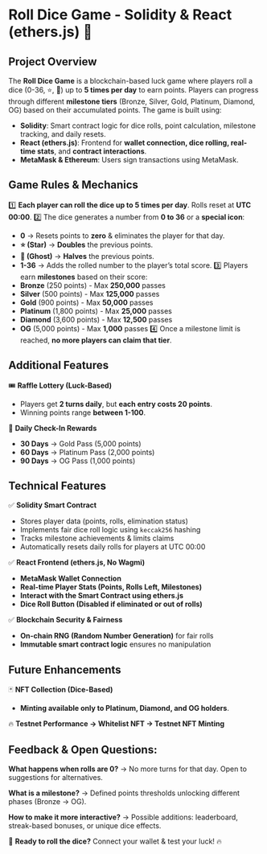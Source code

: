 # Roll Dice Game - Solidity & React (ethers.js) 🎲

## Project Overview
The **Roll Dice Game** is a blockchain-based luck game where players roll a dice (0-36, ⭐, 👻) up to **5 times per day** to earn points. Players can progress through different **milestone tiers** (Bronze, Silver, Gold, Platinum, Diamond, OG) based on their accumulated points. The game is built using:

- **Solidity**: Smart contract logic for dice rolls, point calculation, milestone tracking, and daily resets.
- **React (ethers.js)**: Frontend for **wallet connection, dice rolling, real-time stats**, and **contract interactions**.
- **MetaMask & Ethereum**: Users sign transactions using MetaMask.

## Game Rules & Mechanics

1️⃣ **Each player can roll the dice up to 5 times per day**. Rolls reset at **UTC 00:00**.
2️⃣ The dice generates a number from **0 to 36** or a **special icon**:
   - **0** → Resets points to **zero** & eliminates the player for that day.
   - **⭐ (Star)** → **Doubles** the previous points.
   - **👻 (Ghost)** → **Halves** the previous points.
   - **1-36** → Adds the rolled number to the player’s total score.
3️⃣ Players earn **milestones** based on their score:
   - **Bronze** (250 points) - Max **250,000** passes
   - **Silver** (500 points) - Max **125,000** passes
   - **Gold** (900 points) - Max **50,000** passes
   - **Platinum** (1,800 points) - Max **25,000** passes
   - **Diamond** (3,600 points) - Max **12,500** passes
   - **OG** (5,000 points) - Max **1,000** passes
4️⃣ Once a milestone limit is reached, **no more players can claim that tier**.

## Additional Features

🎟 **Raffle Lottery (Luck-Based)**
- Players get **2 turns daily**, but **each entry costs 20 points**.
- Winning points range **between 1-100**.

📅 **Daily Check-In Rewards**
- **30 Days** → Gold Pass (5,000 points)
- **60 Days** → Platinum Pass (2,000 points)
- **90 Days** → OG Pass (1,000 points)

## Technical Features

✅ **Solidity Smart Contract**
- Stores player data (points, rolls, elimination status)
- Implements fair dice roll logic using `keccak256` hashing
- Tracks milestone achievements & limits claims
- Automatically resets daily rolls for players at UTC 00:00

✅ **React Frontend (ethers.js, No Wagmi)**
- **MetaMask Wallet Connection**
- **Real-time Player Stats (Points, Rolls Left, Milestones)**
- **Interact with the Smart Contract using ethers.js**
- **Dice Roll Button (Disabled if eliminated or out of rolls)**

✅ **Blockchain Security & Fairness**
- **On-chain RNG (Random Number Generation)** for fair rolls
- **Immutable smart contract logic** ensures no manipulation

## Future Enhancements

🃏 **NFT Collection (Dice-Based)**
- **Minting available only to Platinum, Diamond, and OG holders**.

🔥 **Testnet Performance → Whitelist NFT → Testnet NFT Minting**

## Feedback & Open Questions:

**What happens when rolls are 0?**
→ No more turns for that day. Open to suggestions for alternatives.

**What is a milestone?**
→ Defined points thresholds unlocking different phases (Bronze → OG).

**How to make it more interactive?**
→ Possible additions: leaderboard, streak-based bonuses, or unique dice effects.

🎲 **Ready to roll the dice?** Connect your wallet & test your luck! 🔥